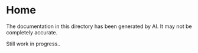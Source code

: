 # Home
The documentation in this directory has been generated by AI.
It may not be completely accurate.

Still work in progress..

